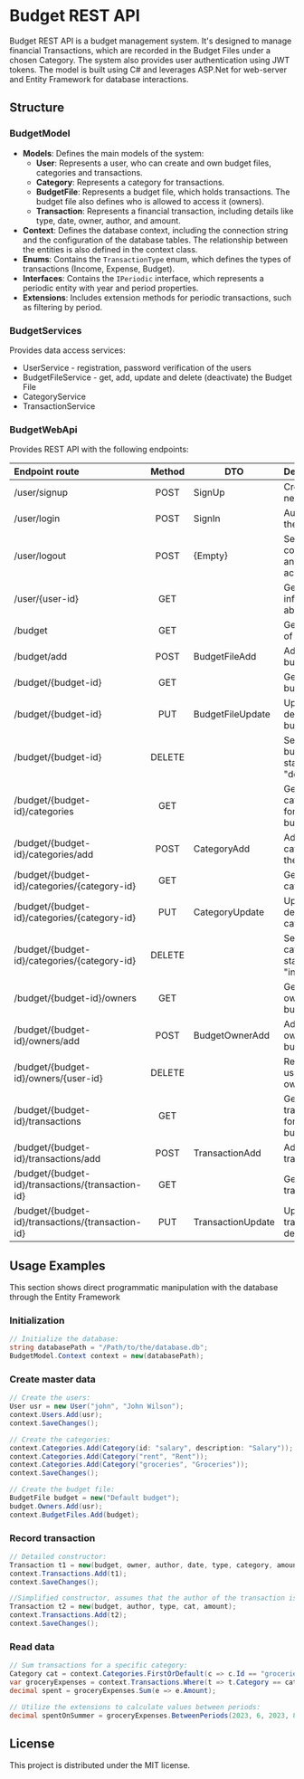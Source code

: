 # Budget REST API

Budget REST API is a budget management system.
It's designed to manage financial Transactions, which are recorded in the Budget Files under a chosen Category. The system also provides user authentication using JWT tokens.
The model is built using C# and leverages ASP.Net for web-server and Entity Framework for database interactions.

## Structure

### BudgetModel
- **Models**: Defines the main models of the system:
  - **User**: Represents a user, who can create and own budget files, categories and transactions.
  - **Category**: Represents a category for transactions.
  - **BudgetFile**: Represents a budget file, which holds transactions.
    The budget file also defines who is allowed to access it (owners).
  - **Transaction**: Represents a financial transaction, including details like type, date, owner, author, and amount.
- **Context**: Defines the database context, including the connection string and the configuration of the database tables.
  The relationship between the entities is also defined in the context class.
- **Enums**: Contains the `TransactionType` enum, which defines the types of transactions (Income, Expense, Budget).
- **Interfaces**: Contains the `IPeriodic` interface, which represents a periodic entity with year and period properties.
- **Extensions**: Includes extension methods for periodic transactions, such as filtering by period.

### BudgetServices
Provides data access services:
- UserService - registration, password verification of the users
- BudgetFileService - get, add, update and delete (deactivate) the Budget File
- CategoryService
- TransactionService

### BudgetWebApi
Provides REST API with the following endpoints:

| Endpoint route                                    | Method | DTO               | Description                               |
|:--------------------------------------------------|:------:|-------------------|:------------------------------------------|
| /user/signup                                      |  POST  | SignUp            | Creates a new user                        |
| /user/login                                       |  POST  | SignIn            | Authenticates the user                    |
| /user/logout                                      |  POST  | {Empty}           | Sends a cookie with an empty access_token |
| /user/{user-id}                                   |  GET   |                   | Gets information about user               |
| /budget                                           |  GET   |                   | Gets the list of budgets                  |
| /budget/add                                       |  POST  | BudgetFileAdd     | Adds a new budget                         |
| /budget/{budget-id}                               |  GET   |                   | Gets specific budget                      |
| /budget/{budget-id}                               |  PUT   | BudgetFileUpdate  | Updates the details of the budget         |
| /budget/{budget-id}                               | DELETE |                   | Sets the budget to status "deleted"       |
| /budget/{budget-id}/categories                    |  GET   |                   | Gets all categories for the budget        |
| /budget/{budget-id}/categories/add                |  POST  | CategoryAdd       | Adds a category to the budget             |
| /budget/{budget-id}/categories/{category-id}      |  GET   |                   | Gets specific category                    |
| /budget/{budget-id}/categories/{category-id}      |  PUT   | CategoryUpdate    | Updates the details of the category       |
| /budget/{budget-id}/categories/{category-id}      | DELETE |                   | Sets the category to status "inactive"    |
| /budget/{budget-id}/owners                        |  GET   |                   | Gets the owners of the budget             |
| /budget/{budget-id}/owners/add                    |  POST  | BudgetOwnerAdd    | Adds a new owner to the budget            |
| /budget/{budget-id}/owners/{user-id}              | DELETE |                   | Removes user from the owners              |
| /budget/{budget-id}/transactions                  |  GET   |                   | Gets all transactions for the budget      |
| /budget/{budget-id}/transactions/add              |  POST  | TransactionAdd    | Adds new transaction                      |
| /budget/{budget-id}/transactions/{transaction-id} |  GET   |                   | Gets specific transaction                 |
| /budget/{budget-id}/transactions/{transaction-id} |  PUT   | TransactionUpdate | Updates transaction details               |


## Usage Examples
This section shows direct programmatic manipulation with the database through the Entity Framework

### Initialization
```csharp
// Initialize the database:
string databasePath = "/Path/to/the/database.db";
BudgetModel.Context context = new(databasePath);
```

### Create master data
```csharp
// Create the users:
User usr = new User("john", "John Wilson");
context.Users.Add(usr);
context.SaveChanges();

// Create the categories:
context.Categories.Add(Category(id: "salary", description: "Salary"));
context.Categories.Add(Category("rent", "Rent"));
context.Categories.Add(Category("groceries", "Groceries"));
context.SaveChanges();

// Create the budget file:
BudgetFile budget = new("Default budget");
budget.Owners.Add(usr);
context.BudgetFiles.Add(budget);
```

### Record transaction
```csharp
// Detailed constructor:
Transaction t1 = new(budget, owner, author, date, type, category, amount);
context.Transactions.Add(t1);
context.SaveChanges();

//Simplified constructor, assumes that the author of the transaction is its owner, and the date is current date:
Transaction t2 = new(budget, author, type, cat, amount);
context.Transactions.Add(t2);
context.SaveChanges();
```

### Read data
```csharp
// Sum transactions for a specific category:
Category cat = context.Categories.FirstOrDefault(c => c.Id == "groceries");
var groceryExpenses = context.Transactions.Where(t => t.Category == cat);
decimal spent = groceryExpenses.Sum(e => e.Amount);

// Utilize the extensions to calculate values between periods:
decimal spentOnSummer = groceryExpenses.BetweenPeriods(2023, 6, 2023, 8).Sum(t => t.Amount);
```


## License
This project is distributed under the MIT license.